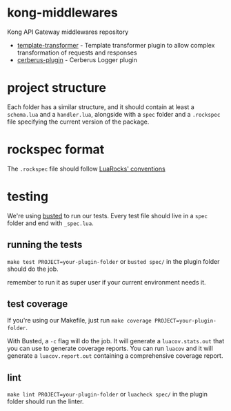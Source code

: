 # kong-middlewares
Kong API Gateway middlewares repository

- [template-transformer](./template-transformer) - Template transformer plugin to allow complex transformation of requests and responses
- [cerberus-plugin](./cerberus-plugin)  - Cerberus Logger plugin

# project structure

Each folder has a similar structure, and it should contain at least a `schema.lua` and a `handler.lua`, alongside with a `spec` folder and a `.rockspec` file specifying the current version of the package.

# rockspec format

The `.rockspec` file should follow [LuaRocks' conventions](https://github.com/luarocks/luarocks/wiki/Rockspec-format)

# testing

We're using [busted](http://olivinelabs.com/busted) to run our tests. Every test file should live in a `spec` folder and end with `_spec.lua`.

## running the tests

`make test PROJECT=your-plugin-folder` or `busted spec/` in the plugin folder should do the job.

remember to run it as super user if your current environment needs it.

## test coverage

If you're using our Makefile, just run `make coverage PROJECT=your-plugin-folder`.

With Busted, a `-c` flag will do the job.
It will generate a `luacov.stats.out` that you can use to generate coverage reports.
You can run `luacov` and it will generate a `luacov.report.out` containing a comprehensive coverage report.

## lint

`make lint PROJECT=your-plugin-folder` or `luacheck spec/` in the plugin folder should run the linter.
